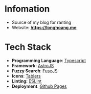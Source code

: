 # Infomation

- Source of my blog for ranting
- Website: **https://longhoang.me**

# Tech Stack
- **Programming Language**: [Typescript](https://www.typescriptlang.org/)
- **Framework**: [AstroJS](https://astro.build/)
- **Fuzzy Search**: [FuseJS](https://fusejs.io/)
- **Icons**: [Tablers](https://tabler-icons.io/)
- **Linting**: [ESLint](https://eslint.org/)
- **Deployment**: [Github Pages](https://pages.github.com/)

